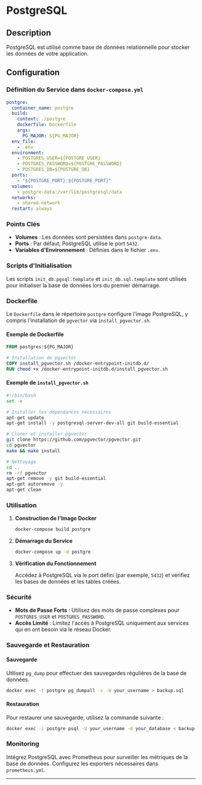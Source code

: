 # PostgreSQL

## Description

PostgreSQL est utilisé comme base de données relationnelle pour stocker les données de votre application.

## Configuration

### Définition du Service dans `docker-compose.yml`

```yaml
postgre:
  container_name: postgre
  build:
    context: ./postgre
    dockerfile: Dockerfile
    args:
      PG_MAJOR: ${PG_MAJOR}
  env_file:
    - .env
  environment:
    - POSTGRES_USER=${POSTGRE_USER}
    - POSTGRES_PASSWORD=${POSTGRE_PASSWORD}
    - POSTGRES_DB=${POSTGRE_DB}
  ports:
    - "${POSTGRE_PORT}:${POSTGRE_PORT}"
  volumes:
    - postgre-data:/var/lib/postgresql/data
  networks:
    - shared-network
  restart: always
```

### Points Clés

- **Volumes** : Les données sont persistées dans `postgre-data`.
- **Ports** : Par défaut, PostgreSQL utilise le port `5432`.
- **Variables d'Environnement** : Définies dans le fichier `.env`.

### Scripts d'Initialisation

Les scripts `init_db.pgsql.template` et `init_db.sql.template` sont utilisés pour initialiser la base de données lors du premier démarrage.

### Dockerfile

Le `Dockerfile` dans le répertoire `postgre` configure l'image PostgreSQL, y compris l'installation de `pgvector` via `install_pgvector.sh`.

#### Exemple de Dockerfile

```dockerfile
FROM postgres:${PG_MAJOR}

# Installation de pgvector
COPY install_pgvector.sh /docker-entrypoint-initdb.d/
RUN chmod +x /docker-entrypoint-initdb.d/install_pgvector.sh
```

#### Exemple de `install_pgvector.sh`

```bash
#!/bin/bash
set -e

# Installer les dépendances nécessaires
apt-get update
apt-get install -y postgresql-server-dev-all git build-essential

# Cloner et installer pgvector
git clone https://github.com/pgvector/pgvector.git
cd pgvector
make && make install

# Nettoyage
cd ..
rm -rf pgvector
apt-get remove -y git build-essential
apt-get autoremove -y
apt-get clean
```

### Utilisation

1. **Construction de l'Image Docker**

   ```bash
   docker-compose build postgre
   ```

2. **Démarrage du Service**

   ```bash
   docker-compose up -d postgre
   ```

3. **Vérification du Fonctionnement**

   Accédez à PostgreSQL via le port défini (par exemple, `5432`) et vérifiez les bases de données et les tables créées.

### Sécurité

- **Mots de Passe Forts** : Utilisez des mots de passe complexes pour `POSTGRES_USER` et `POSTGRES_PASSWORD`.
- **Accès Limité** : Limitez l'accès à PostgreSQL uniquement aux services qui en ont besoin via le réseau Docker.

### Sauvegarde et Restauration

#### Sauvegarde

Utilisez `pg_dump` pour effectuer des sauvegardes régulières de la base de données.

```bash
docker exec -t postgre pg_dumpall -c -U your_username > backup.sql
```

#### Restauration

Pour restaurer une sauvegarde, utilisez la commande suivante :

```bash
docker exec -i postgre psql -U your_username -d your_database < backup.sql
```

### Monitoring

Intégrez PostgreSQL avec Prometheus pour surveiller les métriques de la base de données. Configurez les exporters nécessaires dans `prometheus.yml`.

---
